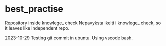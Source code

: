 # best_practise
Repository inside knowlege_ check
Nepavyksta ikelti i knowlege_ check, so it leaves like independent repo.

2023-10-29 Testing git commit in ubuntu. Using vscode bash.
